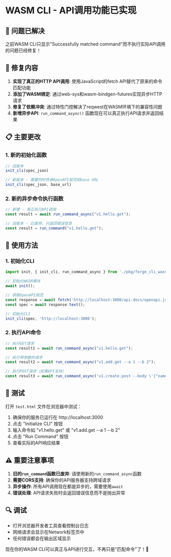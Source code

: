 # WASM CLI - API调用功能已实现

## 🎉 问题已解决

之前WASM CLI只显示"Successfully matched command"而不执行实际API调用的问题已经修复！

## 🔧 修复内容

1. **实现了真正的HTTP API调用**: 使用JavaScript的fetch API替代了原来的命令匹配功能
2. **添加了WASM绑定**: 通过web-sys和wasm-bindgen-futures实现异步HTTP请求
3. **修复了依赖冲突**: 通过特性门控解决了reqwest在WASM环境下的兼容性问题
4. **新增异步API**: `run_command_async()` 函数现在可以真正执行API请求并返回结果

## 📋 主要更改

### 1. 新的初始化函数
```javascript
// 旧版本
init_cli(spec_json)

// 新版本 - 需要同时传递OpenAPI规范和base URL
init_cli(spec_json, base_url)
```

### 2. 新的异步命令执行函数
```javascript
// 新增 - 真正执行API调用
const result = await run_command_async("v1.hello.get");

// 旧版本 - 已废弃，只返回错误信息
const result = run_command("v1.hello.get");
```

## 🚀 使用方法

### 1. 初始化CLI
```javascript
import init, { init_cli, run_command_async } from './pkg/forge_cli_wasm.js';

// 初始化WASM模块
await init();

// 获取OpenAPI规范
const response = await fetch('http://localhost:3000/api-docs/openapi.json');
const spec = await response.text();

// 初始化CLI
init_cli(spec, 'http://localhost:3000');
```

### 2. 执行API命令
```javascript
// 执行GET请求
const result1 = await run_command_async("v1.hello.get");

// 执行带参数的请求
const result2 = await run_command_async("v1.add.get --a 1 --b 2");

// 执行POST请求（如果API支持）
const result3 = await run_command_async('v1.create.post --body \'{"name": "test"}\'');
```

## 🧪 测试

打开 `test.html` 文件在浏览器中测试：

1. 确保你的服务已运行在 http://localhost:3000
2. 点击 "Initialize CLI" 按钮
3. 输入命令如 "v1.hello.get" 或 "v1.add.get --a 1 --b 2"
4. 点击 "Run Command" 按钮
5. 查看实际的API响应结果

## ⚠️ 重要注意事项

1. **旧的`run_command`函数已废弃**: 请使用新的`run_command_async`函数
2. **需要CORS支持**: 确保你的API服务器支持跨域请求
3. **异步操作**: 所有API调用现在都是异步的，需要使用`await`
4. **错误处理**: API请求失败时会返回错误信息而不是抛出异常

## 🔍 调试

- 打开浏览器开发者工具查看控制台日志
- 网络请求会显示在Network标签页中
- 任何错误都会在输出区域显示

现在你的WASM CLI可以真正与API进行交互，不再只是"匹配命令"了！🎉
